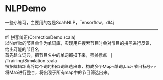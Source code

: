 # NLPDemo
一些小练习，主要用的包是ScalaNLP，Tensorflow，dl4j
<hr>
#1 拼写纠正(CorrectionDemo.scala)<br>
以Netflix的节目单作为单词库，实现用户搜索节目时会对节目的拼写进行反馈，给出可能的节目名<br>
首先建立词典，把节目名中的单词都扣下来，筛掉标点 &nbsp;&nbsp;|&nbsp;&nbsp; /Training/Simulation.scala<br>
根据编辑距离将每个词的相似词筛选出来，构成多个Map<单词,List<节目标号>><br>
将Map进行整合，将出现于所有map中的节目筛选出来。<br>
